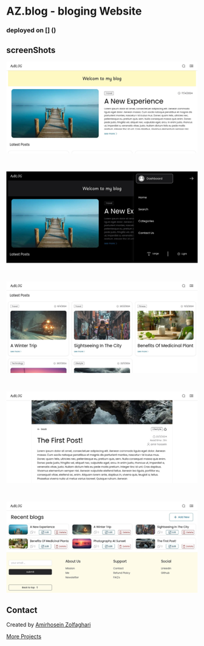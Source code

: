 # AZ.blog - bloging Website

### deployed on [] ()

## screenShots

![blog Screenshot](/public/screenShots/homePage.jpg)

<br />

![blog Screenshot](/public/screenShots/darkTheme.jpg)

<br />

![blog Screenshot](/public/screenShots/allPost.jpg)

<br />

![blog Screenshot](/public/screenShots/post.jpg)

<br />

![blog Screenshot](/public/screenShots/dashboard.jpg)

## Contact
Created by [Amirhosein Zolfaghari](https://github.com/amirhosein06)

[More Projects](https://github.com/amirhosein06?tab=repositories)